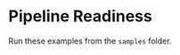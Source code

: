 # Pipeline Readiness

Run these examples from the `samples` folder.


```{include} ../../../../samples/pipeline-ready-and-metadata.md
```

